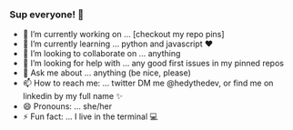 ### Sup everyone! 👋

<!--
**hedythedev/hedythedev** is a ✨ _special_ ✨ repository because its `README.md` (this file) appears on your GitHub profile.
-->




- 🔭 I’m currently working on ... [checkout my repo pins]
- 🌱 I’m currently learning ... python and javascript :heart:
- 👯 I’m looking to collaborate on ... anything
- 🤔 I’m looking for help with ... any good first issues in my pinned repos
- 💬 Ask me about ... anything (be nice, please)
- 📫 How to reach me: ... twitter DM me @hedythedev, or find me on linkedin by my full name :sparkles:
- 😄 Pronouns: ... she/her
- ⚡ Fun fact: ... I live in the terminal :computer:


